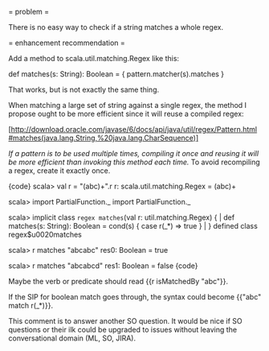 = problem =

There is no easy way to check if a string matches a whole regex.

= enhancement recommendation =

Add a method to scala.util.matching.Regex like this:

def matches(s: String): Boolean = {
   pattern.matcher(s).matches
}

That works, but is not exactly the same thing.

When matching a large set of string against a single regex, the method I propose ought to be more efficient since it will reuse a compiled regex:

[http://download.oracle.com/javase/6/docs/api/java/util/regex/Pattern.html#matches(java.lang.String,%20java.lang.CharSequence)]

_If a pattern is to be used multiple times, compiling it once and reusing it will be more efficient than invoking this method each time._ 
To avoid recompiling a regex, create it exactly once.

{code}
scala> val r = "(abc)+".r
r: scala.util.matching.Regex = (abc)+

scala> import PartialFunction._
import PartialFunction._

scala> implicit class `regex matches`(val r: util.matching.Regex) {
     | def matches(s: String): Boolean = cond(s) { case r(_*) => true }
     | }
defined class regex$u0020matches

scala> r matches "abcabc"
res0: Boolean = true

scala> r matches "abcabcd"
res1: Boolean = false
{code}

Maybe the verb or predicate should read {{r isMatchedBy "abc"}}.

If the SIP for boolean match goes through, the syntax could become {{"abc" match r(_*)}}.

This comment is to answer another SO question.  It would be nice if SO questions or their ilk could be upgraded to issues without leaving the conversational domain (ML, SO, JIRA).
